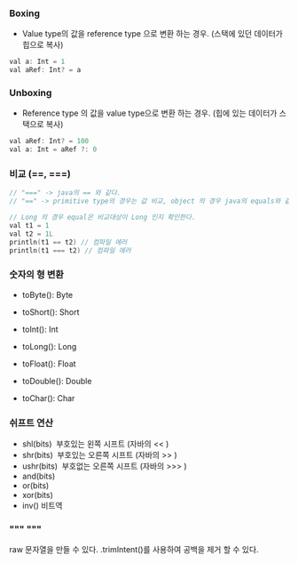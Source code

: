 ### Boxing 
- Value type의 값을 reference type 으로 변환 하는 경우. (스택에 있던 데이터가 힙으로 복사)

```swift
val a: Int = 1
val aRef: Int? = a
```

### Unboxing
- Reference type 의 값을 value type으로 변환 하는 경우. (힙에 있는 데이터가 스택으로 복사)

```swift
val aRef: Int? = 100
val a: Int = aRef ?: 0
```

### 비교 (==, ===)
```swift
// "===" -> java의 == 와 같다.
// "==" -> primitive type의 경우는 값 비교, object 의 경우 java의 equals와 같다.

// Long 의 경우 equal은 비교대상이 Long 인지 확인한다.
val t1 = 1
val t2 = 1L
println(t1 == t2) // 컴파일 에러
println(t1 === t2) // 컴파일 에러
```

### 숫자의 형 변환
- toByte(): Byte
- toShort(): Short
- toInt(): Int

- toLong(): Long
- toFloat(): Float 
- toDouble(): Double 
- toChar(): Char

### 쉬프트 연산
- shl(bits) ­ 부호있는 왼쪽 시프트 (자바의 << )
- shr(bits) ­ 부호있는 오른쪽 시프트 (자바의 >> )
- ushr(bits) ­ 부호없는 오른쪽 시프트 (자바의 >>> )
- and(bits)
- or(bits)
- xor(bits)
- inv() ­비트역

### """ """
raw 문자열을 만들 수 있다. .trimIntent()를 사용하여 공백을 제거 할 수 있다.
